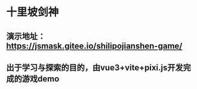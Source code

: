 # 十里坡剑神

## 演示地址： https://jsmask.gitee.io/shilipojianshen-game/

## 出于学习与探索的目的，由vue3+vite+pixi.js开发完成的游戏demo